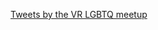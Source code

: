 <script type="text/javascript">
	if(window.location.hash=="#about"){window.location=window.location.origin+'/about';}
	else if(window.location.hash=="#links"){window.location=window.location.origin+'/links';}
	else if(window.location.hash=="#help_us"){window.location=window.location.origin+'/help_us';}
	else{
		document.getElementById('main_content').innerHTML += "<img src='img/banner.jpg' alt='LGBTQ banner' height='315' width='560' style='width:95%;' /><hr style='height:1px; visibility:hidden;' />"
		document.getElementById('main_content').innerHTML += "<h2 id='home'>Home</h2><hr style='height:1px; visibility:hidden;' />";
	}
</script>
<a class="twitter-timeline" data-width="315" data-height="500" data-link-color="#981CEB" href="https://twitter.com/VrLGBTQmeetup">Tweets by the VR LGBTQ meetup</a> <script async src="https://platform.twitter.com/widgets.js" charset="utf-8"></script>
